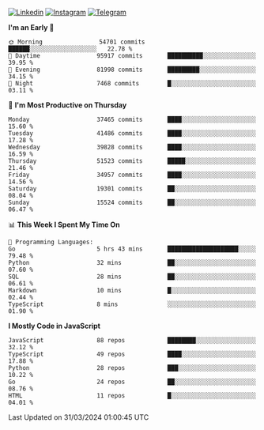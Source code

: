 [![Linkedin](https://img.shields.io/badge/-Archie-blue?style=flat-square&labelColor=gray&logo=Linkedin&logoColor=white&link=https://www.linkedin.com/in/archisdi)](https://www.linkedin.com/in/archisdi)
[![Instagram](https://img.shields.io/badge/-@archisdi-orange?style=flat-square&labelColor=gray&logo=Instagram&logoColor=white&link=https://www.instagram.com/archisdi)](https://www.instagram.com/archisdi)
[![Telegram](https://img.shields.io/badge/-aai-informational?style=flat-square&labelColor=gray&logo=telegram&logoColor=white&link=https://t.me/archisdi)](https://t.me/archisdi)

<!--START_SECTION:waka-->
**I'm an Early 🐤** 

```text
🌞 Morning                54701 commits       ██████░░░░░░░░░░░░░░░░░░░   22.78 % 
🌆 Daytime                95917 commits       ██████████░░░░░░░░░░░░░░░   39.95 % 
🌃 Evening                81998 commits       █████████░░░░░░░░░░░░░░░░   34.15 % 
🌙 Night                  7468 commits        █░░░░░░░░░░░░░░░░░░░░░░░░   03.11 % 
```
📅 **I'm Most Productive on Thursday** 

```text
Monday                   37465 commits       ████░░░░░░░░░░░░░░░░░░░░░   15.60 % 
Tuesday                  41486 commits       ████░░░░░░░░░░░░░░░░░░░░░   17.28 % 
Wednesday                39828 commits       ████░░░░░░░░░░░░░░░░░░░░░   16.59 % 
Thursday                 51523 commits       █████░░░░░░░░░░░░░░░░░░░░   21.46 % 
Friday                   34957 commits       ████░░░░░░░░░░░░░░░░░░░░░   14.56 % 
Saturday                 19301 commits       ██░░░░░░░░░░░░░░░░░░░░░░░   08.04 % 
Sunday                   15524 commits       ██░░░░░░░░░░░░░░░░░░░░░░░   06.47 % 
```


📊 **This Week I Spent My Time On** 

```text
💬 Programming Languages: 
Go                       5 hrs 43 mins       ████████████████████░░░░░   79.48 % 
Python                   32 mins             ██░░░░░░░░░░░░░░░░░░░░░░░   07.60 % 
SQL                      28 mins             ██░░░░░░░░░░░░░░░░░░░░░░░   06.61 % 
Markdown                 10 mins             █░░░░░░░░░░░░░░░░░░░░░░░░   02.44 % 
TypeScript               8 mins              ░░░░░░░░░░░░░░░░░░░░░░░░░   01.90 % 
```

**I Mostly Code in JavaScript** 

```text
JavaScript               88 repos            ████████░░░░░░░░░░░░░░░░░   32.12 % 
TypeScript               49 repos            ████░░░░░░░░░░░░░░░░░░░░░   17.88 % 
Python                   28 repos            ███░░░░░░░░░░░░░░░░░░░░░░   10.22 % 
Go                       24 repos            ██░░░░░░░░░░░░░░░░░░░░░░░   08.76 % 
HTML                     11 repos            █░░░░░░░░░░░░░░░░░░░░░░░░   04.01 % 
```




 Last Updated on 31/03/2024 01:00:45 UTC
<!--END_SECTION:waka-->